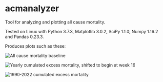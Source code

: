 # acmanalyzer
Tool for analyzing and plotting all cause mortality.

Tested on Linux with Python 3.7.3, Matplotlib 3.0.2, SciPy 1.1.0, Numpy 1.16.2 and Pandas 0.23.3.

Produces plots such as these:

![All cause mortality baseline](https://github.com/k-ronning/acmanalyzer/blob/main/figures/combined_baseline_plots.png?raw=true)

![Yearly cumulated excess mortality, shifted to begin at week 16](https://github.com/k-ronning/acmanalyzer/blob/main/figures/yearly_cumulative_excess_mortality_start_16.png?raw=true)

![1990-2022 cumulated excess mortality](https://github.com/k-ronning/acmanalyzer/blob/main/figures/all_time_cumulative_excess_mortality.png?raw=true)

